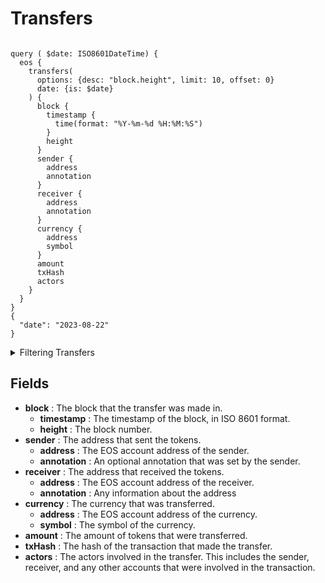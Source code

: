 # Transfers

```

query ( $date: ISO8601DateTime) {
  eos {
    transfers(
      options: {desc: "block.height", limit: 10, offset: 0}
      date: {is: $date}
    ) {
      block {
        timestamp {
          time(format: "%Y-%m-%d %H:%M:%S")
        }
        height
      }
      sender {
        address
        annotation
      }
      receiver {
        address
        annotation
      }
      currency {
        address
        symbol
      }
      amount
      txHash
      actors
    }
  }
}
{
  "date": "2023-08-22"
}

```

<details><summary>Filtering Transfers</summary>



</details>

## Fields

- **block** : The block that the transfer was made in.
  - **timestamp** : The timestamp of the block, in ISO 8601 format.
  - **height** : The block number.
- **sender** : The address that sent the tokens.
  - **address** : The EOS account address of the sender.
  - **annotation** : An optional annotation that was set by the sender.
- **receiver** : The address that received the tokens.
  - **address** : The EOS account address of the receiver.
  - **annotation** : Any information about the address
- **currency** : The currency that was transferred.
  - **address** : The EOS account address of the currency.
  - **symbol** : The symbol of the currency.
- **amount** : The amount of tokens that were transferred.
- **txHash** : The hash of the transaction that made the transfer.
- **actors** : The actors involved in the transfer. This includes the sender, receiver, and any other accounts that were involved in the transaction.
